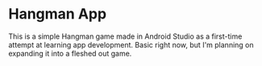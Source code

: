 # Hangman App
This is a simple Hangman game made in Android Studio as a first-time attempt at learning app development. Basic right now, but I'm planning on expanding it into a fleshed out game. 
